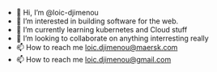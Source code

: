 - 👋 Hi, I’m @loic-djimenou
- 👀 I’m interested in building software for the web.
- 🌱 I’m currently learning kubernetes and Cloud stuff
- 💞️ I’m looking to collaborate on anything interresting really
- 📫 How to reach me loic.djimenou@maersk.com
- 📫 How to reach me loic.djimenou@gmail.com


<!---
loic-djimenou/loic-djimenou is a ✨ special ✨ repository because its `README.md` (this file) appears on your GitHub profile.
You can click the Preview link to take a look at your changes.
--->
